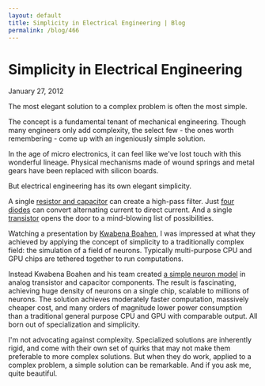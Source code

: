 ```yaml
---
layout: default
title: Simplicity in Electrical Engineering | Blog
permalink: /blog/466
---
```


Simplicity in Electrical Engineering
====================================

January 27, 2012

The most elegant solution to a complex problem is often the most simple.

The concept is a fundamental tenant of mechanical engineering. Though many engineers only add complexity, the select few - the ones worth remembering - come up with an ingeniously simple solution.

In the age of micro electronics, it can feel like we've lost touch with this wonderful lineage. Physical mechanisms made of wound springs and metal gears have been replaced with silicon boards.

But electrical engineering has its own elegant simplicity.

A single [resistor and capacitor][1] can create a high-pass filter. Just [four diodes][2] can convert alternating current to direct current. And a single [transistor][3] opens the door to a mind-blowing list of possibilities.

Watching a presentation by [Kwabena Boahen][4], I was impressed at what they achieved by applying the concept of simplicity to a traditionally complex field: the simulation of a field of neurons. Typically multi-purpose CPU and GPU chips are tethered together to run computations.

Instead Kwabena Boahen and his team created [a simple neuron model][5] in analog transistor and capacitor components. The result is fascinating, achieving huge density of neurons on a single chip, scalable to millions of neurons. The solution achieves moderately faster computation, massively cheaper cost, and many orders of magnitude lower power consumption than a traditional general purpose CPU and GPU with comparable output. All born out of specialization and simplicity.

I'm not advocating against complexity. Specialized solutions are inherently rigid, and come with their own set of quirks that may not make them preferable to more complex solutions. But when they do work, applied to a complex problem, a simple solution can be remarkable. And if you ask me, quite beautiful.

 [1]: http://en.wikipedia.org/wiki/Rc_circuit
 [2]: http://en.wikipedia.org/wiki/Diode_bridge
 [3]: http://en.wikipedia.org/wiki/MOSFET
 [4]: http://www.stanford.edu/group/brainsinsilicon/boahen.html
 [5]: http://en.wikipedia.org/wiki/Hodgkin%E2%80%93Huxley_model
